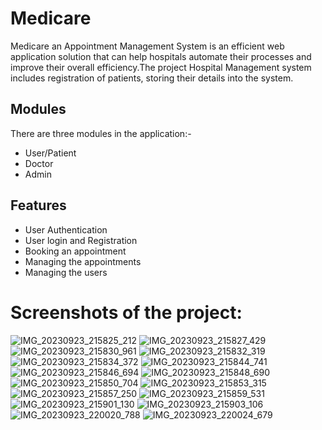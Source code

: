 # Medicare
Medicare an Appointment Management System is an efficient web application solution that can help hospitals automate their processes and improve their overall efficiency.The project Hospital Management system includes registration of patients, storing their details into the system.

## Modules
There are three modules in the application:-
- User/Patient
- Doctor
- Admin

## Features
- User Authentication
- User login and Registration
- Booking an appointment
- Managing the appointments
- Managing the users


<h1>Screenshots of the project:</h1>

![IMG_20230923_215825_212](https://github.com/user-attachments/assets/f578abf8-a843-43f9-86f8-718bd57902f0)
![IMG_20230923_215827_429](https://github.com/user-attachments/assets/292ee221-a5c5-41a1-9d3a-6861361a5b6f)
![IMG_20230923_215830_961](https://github.com/user-attachments/assets/562f4df9-9166-4343-9f39-bece4153e2e3)
![IMG_20230923_215832_319](https://github.com/user-attachments/assets/ab8df75d-3d87-42bc-b84e-d7cc8711182e)
![IMG_20230923_215834_372](https://github.com/user-attachments/assets/34d116cb-ec04-470f-9fde-dfa386ff842d)
![IMG_20230923_215844_741](https://github.com/user-attachments/assets/7cfe9f4e-6e25-4a65-a73b-192d9babde14)
![IMG_20230923_215846_694](https://github.com/user-attachments/assets/85628004-d7e7-48d4-b58c-f8ce5151cdf1)
![IMG_20230923_215848_690](https://github.com/user-attachments/assets/4d319a4e-e950-4d07-94ea-947f1cf345bd)
![IMG_20230923_215850_704](https://github.com/user-attachments/assets/9a13270e-3690-4c33-8648-8177ea6b7ade)
![IMG_20230923_215853_315](https://github.com/user-attachments/assets/6f4896f1-3548-4746-8799-f11f8f00e9d8)
![IMG_20230923_215857_250](https://github.com/user-attachments/assets/d3f0ed53-e1c9-486c-8316-9840be8babc6)
![IMG_20230923_215859_531](https://github.com/user-attachments/assets/4ec2c4b8-76b3-492c-bd8b-2afd46d07104)
![IMG_20230923_215901_130](https://github.com/user-attachments/assets/72a662d0-3930-4669-afb9-963e307e7f43)
![IMG_20230923_215903_106](https://github.com/user-attachments/assets/739ab301-17e7-4ba2-abc2-32f5ee522b36)
![IMG_20230923_220020_788](https://github.com/user-attachments/assets/2f89b1e9-949d-4da5-8501-bd6c7da7a17d)
![IMG_20230923_220024_679](https://github.com/user-attachments/assets/fbecca6f-fc75-4049-8db6-8b69f47bbf0c)
